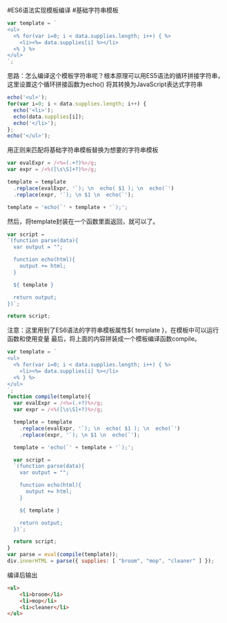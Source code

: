 #ES6语法实现模板编译
#基础字符串模板

```js
var template = `
<ul>
  <% for(var i=0; i < data.supplies.length; i++) { %>
    <li><%= data.supplies[i] %></li>
  <% } %>
</ul>
`;
```

思路：怎么编译这个模板字符串呢？根本原理可以用ES5语法的循环拼接字符串，这里设置这个循环拼接函数为echo()
将其转换为JavaScript表达式字符串

```js
echo('<ul>');
for(var i=0; i < data.supplies.length; i++) {
  echo('<li>');
  echo(data.supplies[i]);
  echo('</li>');
};
echo('</ul>');
```

用正则来匹配将基础字符串模板替换为想要的字符串模板

```js
var evalExpr = /<%=(.+?)%>/g;
var expr = /<%([\s\S]+?)%>/g;

template = template
  .replace(evalExpr, '`); \n  echo( $1 ); \n  echo(`')
  .replace(expr, '`); \n $1 \n  echo(`');

template = 'echo(`' + template + '`);';
```

然后，将template封装在一个函数里面返回，就可以了。

```js
var script =
`(function parse(data){
  var output = "";

  function echo(html){
    output += html;
  }

  ${ template }

  return output;
})`;

return script;
```

注意：这里用到了ES6语法的字符串模板属性${ template }，在模板中可以运行函数和使用变量
最后，将上面的内容拼装成一个模板编译函数compile。

```js
var template = `
<ul>
  <% for(var i=0; i < data.supplies.length; i++) { %>
    <li><%= data.supplies[i] %></li>
  <% } %>
</ul>
`;
function compile(template){
  var evalExpr = /<%=(.+?)%>/g;
  var expr = /<%([\s\S]+?)%>/g;

  template = template
    .replace(evalExpr, '`); \n  echo( $1 ); \n  echo(`')
    .replace(expr, '`); \n $1 \n  echo(`');

  template = 'echo(`' + template + '`);';

  var script =
  `(function parse(data){
    var output = "";

    function echo(html){
      output += html;
    }

    ${ template }

    return output;
  })`;

  return script;
}
var parse = eval(compile(template));
div.innerHTML = parse({ supplies: [ "broom", "mop", "cleaner" ] });
```
编译后输出

```html
<ul>
    <li>broom</li>
    <li>mop</li>
    <li>cleaner</li>
</ul>
```